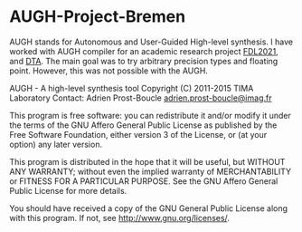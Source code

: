 # AUGH-Project-Bremen

AUGH stands for Autonomous and User-Guided High-level synthesis. I have worked with AUGH compiler for an academic research project [FDL2021](https://babarzkhan.github.io/publication/2021-09-09-FDL2021), and [DTA](https://babarzkhan.github.io/publication/2018-03-25). The main goal was to try arbitrary precision types and floating point. However, this was not possible with the AUGH.





AUGH - A high-level synthesis tool
Copyright (C) 2011-2015  TIMA Laboratory
Contact: Adrien Prost-Boucle <adrien.prost-boucle@imag.fr>

This program is free software: you can redistribute it and/or modify it
under the terms of the GNU Affero General Public License as published
by the Free Software Foundation, either version 3 of the License,
or (at your option) any later version.

This program is distributed in the hope that it will be useful,
but WITHOUT ANY WARRANTY; without even the implied warranty
of MERCHANTABILITY or FITNESS FOR A PARTICULAR PURPOSE.
See the GNU Affero General Public License for more details.

You should have received a copy of the GNU General Public License
along with this program. If not, see <http://www.gnu.org/licenses/>.

 

